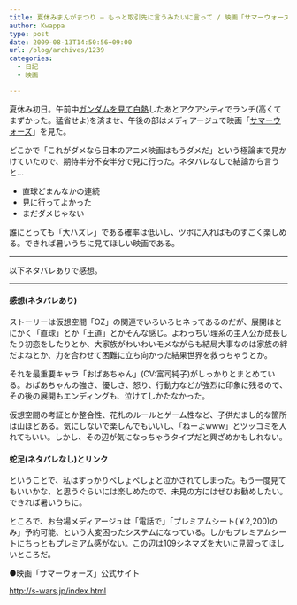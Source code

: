 ```yaml
---
title: 夏休みまんがまつり – もっと取引先に言うみたいに言って / 映画「サマーウォーズ」
author: Kwappa
type: post
date: 2009-08-13T14:50:56+09:00
url: /blog/archives/1239
categories:
  - 日記
  - 映画

---
```

夏休み初日。午前中<a href="http://www.kwappa.net/blog/archives/1219" target="_blank" rel="noopener noreferrer">ガンダムを見て白熱</a>したあとアクアシティでランチ(高くてまずかった。猛省せよ)を済ませ、午後の部はメディアージュで映画「<a href="http://s-wars.jp/index.html" target="_blank" rel="noopener noreferrer">サマーウォーズ</a>」を見た。
  
どこかで「これがダメなら日本のアニメ映画はもうダメだ」という極論まで見かけていたので、期待半分不安半分で見に行った。ネタバレなしで結論から言うと…

  * 直球どまんなかの連続
  * 見に行ってよかった
  * まだダメじゃない

誰にとっても「大ハズレ」である確率は低いし、ツボに入ればものすごく楽しめる。できれば暑いうちに見てほしい映画である。

* * *

以下ネタバレありで感想。

* * *

<!--more-->

#### 感想(ネタバレあり)

ストーリーは仮想空間「OZ」の関連でいろいろヒネってあるのだが、展開はとにかく「直球」とか「王道」とかそんな感じ。よわっちい理系の主人公が成長したり初恋をしたりとか、大家族がわいわいモメながらも結局大事なのは家族の絆だよねとか、力を合わせて困難に立ち向かった結果世界を救っちゃうとか。
  
それを最重要キャラ「おばあちゃん」(CV:富司純子)がしっかりとまとめている。おばあちゃんの強さ、優しさ、怒り、行動力などが強烈に印象に残るので、その後の展開もエンディングも、泣けてしかたなかった。
  
仮想空間の考証とか整合性、花札のルールとゲーム性など、子供だまし的な箇所は山ほどある。気にしないで楽しんでもいいし、「ねーよwww」とツッコミを入れてもいい。しかし、その辺が気になっちゃうタイプだと興ざめかもしれない。

#### 蛇足(ネタバレなし)とリンク

ということで、私はすっかりべしょべしょと泣かされてしまった。もう一度見てもいいかな、と思うぐらいには楽しめたので、未見の方にはぜひお勧めしたい。できれば暑いうちに。
  
ところで、お台場メディアージュは「電話で」「プレミアムシート(￥2,200)のみ」予約可能、という大変困ったシステムになっている。しかもプレミアムシートにちっともプレミアム感がない。この辺は109シネマズを大いに見習ってほしいところだ。
  
●映画「サマーウォーズ」公式サイト
  
http://s-wars.jp/index.html
